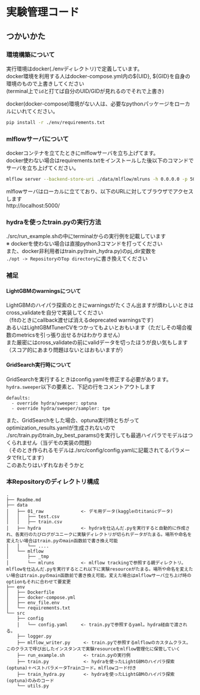 # 実験管理コード

## つかいかた
### 環境構築について
実行環境はdocker(./envディレクトリ)で定義しています。  
docker環境を利用する人はdocker-compose.yml内の${UID}, ${GID}を自身の環境のもので上書きしてください  
(terminal上で`id`と打てば自分のUID/GIDが見れるのでそれで上書き)  

docker(docker-compose)環境がない人は、必要なpythonパッケージをローカルにいれてください。
``` sh
pip install -r ./env/requirements.txt
```


### mlflowサーバについて
dockerコンテナを立てたときにmlflowサーバを立ち上げてます。  
docker使わない場合はrequirements.txtをインストールした後以下のコマンドでサーバを立ち上げてください。
``` sh
mlflow server --backend-store-uri ./data/mlflow/mlruns -h 0.0.0.0 -p 5000
```
mlflowサーバはローカルに立てており、以下のURLに対してブラウザでアクセスします  
http://localhost:5000/


### hydraを使ったtrain.pyの実行方法
./src/run_example.shの中にterminalからの実行例を記載しています  
※ dockerを使わない場合は直接python3コマンドを打ってください  
また、docker非利用者はtrain.py(train_hydra.py)のpj_dir変数を  
`./opt -> RepositoryのTop directory`に書き換えてください  


### 補足
#### LightGBMのwarningsについて
LightGBMのハイパラ探索のときにwarningsがたくさん出ますが煩わしいときはcross_validateを自分で実装してください  
（fitのときにcallback渡せば消えるdeprecated warningsです）  
あるいはLightGBMTunerCVをつかってもよいとおもいます（ただしその場合複数のmetricsを引っ張り出せるかはわかりません）  
また厳密にはcross_validateの前にvalidデータを切ったほうが良い気もします（スコア的にあまり問題はないとはおもいますが）

#### GridSearch実行時について
GridSearchを実行するときはconfig.yamlを修正する必要があります。  
`hydra.sweeper`以下の要素と、下記の行をコメントアウトします
```
defaults:
  - override hydra/sweeper: optuna
  - override hydra/sweeper/sampler: tpe
```
また、GridSearchをした場合、optuna実行時とちがってoptimization_results.yamlが生成されないので  
./src/train.pyのtrain_by_best_params()を実行しても最適ハイパラでモデルはつくられません（当デモの実装の問題）  
（そのとき作られるモデルは./src/config/config.yamlに記載されてるパラメータでfitしてます）  
このあたりはいずれなおそうかと



### 本Repositoryのディレクトリ構成
```
.
├── Readme.md
├── data
│   ├── 01_raw              <- デモ用データ(kaggleのtitanicデータ)
│   │   ├── test.csv
│   │   ├── train.csv
│   ├── hydra               <- hydraを仕込んだ.pyを実行すると自動的に作成され、各実行のたびログがユニークに実験ディレクトリが切られデータがたまる。場所や命名を変えたい場合はtrain.pyのmain函数前で書き換え可能
│   │   └── ....
│   └── mlflow
│       ├── _tmp
│       └── mlruns          <- mlflow trackingで参照する親ディレクトリ。mlflowを仕込んだ.pyを実行するとこれ以下に実験resourceがたまる。場所や命名を変えたい場合はtrain.pyのmain函数前で書き換え可能。変えた場合はmlflowサーバ立ち上げ時のoptionもそれに合わせて要変更
├── env
│   ├── Dockerfile
│   ├── docker-compose.yml
│   ├── env_file.env
│   └── requirements.txt
└── src
    ├── config
    │   └── config.yaml     <- train.pyで参照するyaml。hydra経由で渡される。
    ├── logger.py
    ├── mlflow_writer.py     <- train.pyで参照するmlflowのカスタムクラス。このクラスで呼び出したインスタンスで実験resourceをmlflow管理化に保管していく
    ├── run_example.sh       <- train.pyの実行例
    ├── train.py             <- hydraを使ったLightGBMのハイパラ探索(optuna)＋ベストパラメータTrainコード。mlflowコード付き
    ├── train_hydra.py       <- hydraを使ったLightGBMのハイパラ探索(optuna)のみのコード
    └── utils.py
```
